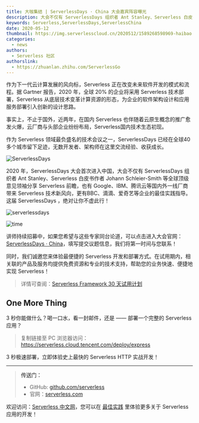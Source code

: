 ```yaml
---
title: 大咖集结 | ServerlessDays · China 大会嘉宾阵容曝光
description: 大会不仅有 ServerlessDays 组织者 Ant Stanley、Serverless 白皮书作者 Johann Schleier-Smith 等全球顶级意见领袖分享 Serverless 前瞻，也有 Google、IBM、腾讯云等国内外一线厂商带来 Serverless 技术新风向，更有 BBC、滴滴、爱奇艺等企业的最佳实践指导！
keywords: Serverless,ServerlessDays,ServerlessChina
date: 2020-05-12
thumbnail: https://img.serverlesscloud.cn/2020512/1589268598969-haibao.jpg
categories: 
  - news
authors:
  - Serverless 社区
authorslink: 
  - https://zhuanlan.zhihu.com/ServerlessGo
---
```


作为下一代云计算发展的风向标，Serverless 正在改变未来软件开发的模式和流程。据 Gartner 报告，2020 年，全球 20% 的企业将采用 Serverless 技术部署，Serverless 从底层技术变革计算资源的形态，为企业的软件架构设计和应用服务部署引入创新的设计思路。

事实上，不止于国外，近两年，在国内 Serverless 也伴随着云原生概念的推广愈发火爆，云厂商与头部企业纷纷布局，Serverless国内技术生态初现。

作为 Serverless 领域最负盛名的技术会议之一，ServerlessDays 已经在全球40多个城市留下足迹，无数开发者、架构师在这里交流经验、收获成长。

![ServerlessDays](https://serverlessimg-1253970226.cos.ap-chengdu.myqcloud.com/qianyi/images/YHl6UWa9s60X3Z2d0JjN2z17VQZBm39ibskGHPEY7CcyInkmhqUDM8CWVwQvYEoZkzn9a1x39HXkypkplseic3Ig.jpg)

2020 年，ServerlessDays 大会首次进入中国，大会不仅有 ServerlessDays 组织者 Ant Stanley、Serverless 白皮书作者 Johann Schleier-Smith 等全球顶级意见领袖分享 Serverless 前瞻，也有 Google、IBM、腾讯云等国内外一线厂商带来 Serverless 技术新风向，更有BBC、滴滴、爱奇艺等企业的最佳实践指导。这届 ServerlessDays ，绝对让你不虚此行！

![serverlessdays](https://img.serverlesscloud.cn/2020512/1589268132804-%E5%98%89%E5%AE%BE.jpg) 

![time](https://img.serverlesscloud.cn/2020512/1589268220031-Time.jpg)

讲师持续招募中，如果您希望与这些专家同台论道，可以点击进入大会官网：[ServerlessDays · China](https://china.serverlessdays.io/)，填写提交议题信息，我们将第一时间与您联系！

同时，我们诚邀您来体验最便捷的 Serverless 开发和部署方式。在试用期内，相关联的产品及服务均提供免费资源和专业的技术支持，帮助您的业务快速、便捷地实现 Serverless！

> 详情可查阅：[Serverless Framework 30 天试用计划](https://cloud.tencent.com/document/product/1154/38792)

## One More Thing

<div id='scf-deploy-iframe-or-md'><div><p>3 秒你能做什么？喝一口水，看一封邮件，还是 —— 部署一个完整的 Serverless 应用？</p><blockquote><p>复制链接至 PC 浏览器访问：<a href="https://serverless.cloud.tencent.com/deploy/express">https://serverless.cloud.tencent.com/deploy/express</a></p></blockquote><p>3 秒极速部署，立即体验史上最快的 Serverless HTTP 实战开发！</p></div></div>

<script>
var n = navigator.userAgent.toLowerCase();
if (n.indexOf('android')>-1 || n.indexOf('iphone')>-1 || n.indexOf('iPhone')>-1 || n.indexOf('ipod')>-1 || n.indexOf('ipad')>-1 || n.indexOf('ios')>-1){
  document.getElementById('scf-deploy-iframe-or-md').innerHTML = '<div><p>3 秒你能做什么？喝一口水，看一封邮件，还是 —— 部署一个完整的 Serverless 应用？</p><blockquote><p>复制链接至 PC 浏览器访问：<a href="https://serverless.cloud.tencent.com/deploy/express">https://serverless.cloud.tencent.com/deploy/express</a></p></blockquote><p>3 秒极速部署，立即体验史上最快的 Serverless HTTP 实战开发！</p></div>';
}else{
  document.getElementById('scf-deploy-iframe-or-md').innerHTML = '<p>扫码写代码，这可能是你从未尝试过的开发体验。不来试试吗？</p><p>3 秒极速部署，立即体验史上最快的 <a href="https://serverless.cloud.tencent.com/deploy/express">Serverless  HTTP</a> 实战开发！</p><iframe height="500px" width="100%" src="https://serverless.cloud.tencent.com/deploy/express" frameborder="0"  allowfullscreen></iframe>';
}
</script>

---

> **传送门：**
> - GitHub: [github.com/serverless](https://github.com/serverless/serverless/blob/master/README_CN.md) 
> - 官网：[serverless.com](https://serverless.com/)

欢迎访问：[Serverless 中文网](https://serverlesscloud.cn/)，您可以在 [最佳实践](https://serverlesscloud.cn/best-practice) 里体验更多关于 Serverless 应用的开发！